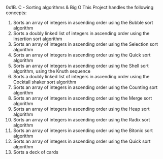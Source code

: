 0x1B. C - Sorting algorithms & Big O
This Project handles the following concepts:
1. Sorts an array of integers in ascending order using the Bubble sort algorithm
2. Sorts a doubly linked list of integers in ascending order using the Insertion sort algorithm
3. Sorts an array of integers in ascending order using the Selection sort algorithm
4. Sorts an array of integers in ascending order using the Quick sort algorithm
5. Sorts an array of integers in ascending order using the Shell sort algorithm, using the Knuth sequence
6. Sorts a doubly linked list of integers in ascending order using the Cocktail shaker sort algorithm
7. Sorts an array of integers in ascending order using the Counting sort algorithm
8. Sorts an array of integers in ascending order using the Merge sort algorithm
9. Sorts an array of integers in ascending order using the Heap sort algorithm
10. Sorts  an array of integers in ascending order using the Radix sort algorithm
11. Sorts an array of integers in ascending order using the Bitonic sort algorithm
12. Sorts an array of integers in ascending order using the Quick sort algorithm
13. Sorts a deck of cards

